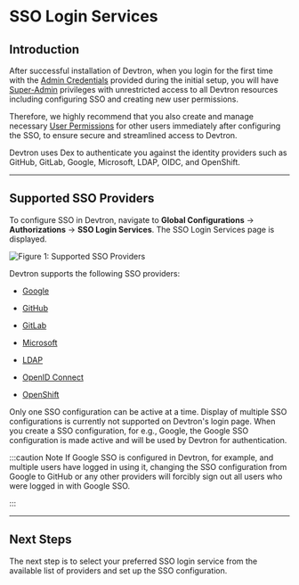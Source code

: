 # SSO Login Services

## Introduction

After successful installation of Devtron, when you login for the first time with the [Admin Credentials](../../setup/install/devtron-oss.md#step-4-log-in-to-devtron) provided during the initial setup, you will have [Super-Admin](user-access.md) privileges with unrestricted access to all Devtron resources including configuring SSO and creating new user permissions.

Therefore, we highly recommend that you also create and manage necessary [User Permissions](user-access.md) for other users immediately after configuring the SSO, to ensure secure and streamlined access to Devtron. 

Devtron uses Dex to authenticate you against the identity providers such as GitHub, GitLab, Google, Microsoft, LDAP, OIDC, and OpenShift.

---

## Supported SSO Providers

To configure SSO in Devtron, navigate to **Global Configurations** → **Authorizations** → **SSO Login Services**. The SSO Login Services page is displayed.

![Figure 1: Supported SSO Providers](https://devtron-public-asset.s3.us-east-2.amazonaws.com/images/global-configurations/sso-login-service/sso-login-home.jpg)

Devtron supports the following SSO providers:

* [Google](./authorization/sso/google.md)

* [GitHub](./authorization/sso/github.md)

* [GitLab](./authorization/sso/gitlab.md)

* [Microsoft](./authorization/sso/microsoft.md)

* [LDAP](./authorization/sso/ldap.md)

* [OpenID Connect](./authorization/sso/oidc.md)

* [OpenShift](./authorization/sso/openshift.md)

Only one SSO configuration can be active at a time. Display of multiple SSO configurations is currently not supported on Devtron's login page. When you create a SSO configuration, for e.g., Google, the Google SSO configuration is made active and will be used by Devtron for authentication.  

:::caution Note
If Google SSO is configured in Devtron, for example, and multiple users have logged in using it, changing the SSO configuration from Google to GitHub or any other providers will forcibly sign out all users who were logged in with Google SSO.

:::

---

## Next Steps

The next step is to select your preferred SSO login service from the available list of providers and set up the SSO configuration. 